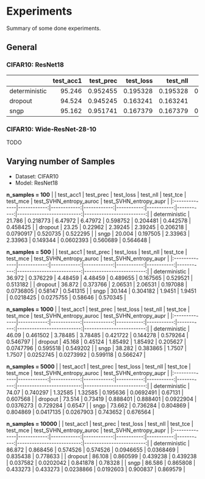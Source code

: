 # Experiments
Summary of some done experiments.

## General

### CIFAR10: ResNet18
|               |   test_acc1 |   test_prec |   test_loss |   test_nll |   test_tce |   test_mce |   test_SVHN_entropy_auroc |   test_SVHN_entropy_aupr |
|:--------------|------------:|------------:|------------:|-----------:|-----------:|-----------:|--------------------------:|-------------------------:|
| deterministic |      95.246 |    0.952455 |    0.195328 |   0.195328 |  0.0466204 |  0.0219369 |                  0.948836 |                 0.937981 |
| dropout       |      94.524 |    0.945245 |    0.163241 |   0.163241 |  0.012984  |  0.0135304 |                  0.937801 |                 0.913964 |
| sngp          |      95.162 |    0.951741 |    0.167379 |   0.167379 |  0.0250875 |  0.0170292 |                  0.956285 |                 0.952656 |

### CIFAR10: Wide-ResNet-28-10
TODO

## Varying number of Samples
- Dataset: CIFAR10
- Model: ResNet18

**n_samples = 100**
|               |   test_acc1 |   test_prec |   test_loss |   test_nll |   test_tce |   test_mce |   test_SVHN_entropy_auroc |   test_SVHN_entropy_aupr |
|:--------------|------------:|------------:|------------:|-----------:|-----------:|-----------:|--------------------------:|-------------------------:|
| deterministic |      21.786 |    0.218773 |     6.47972 |    6.47972 |   0.598752 |  0.204481  |                  0.442578 |                 0.458425 |
| dropout       |      23.25  |    0.22962  |     2.39245 |    2.39245 |   0.206218 |  0.0790917 |                  0.520735 |                 0.522295 |
| sngp          |      20.004 |    0.197505 |     2.33963 |    2.33963 |   0.149344 |  0.0602393 |                  0.560689 |                 0.564648 |

**n_samples = 500**
|               |   test_acc1 |   test_prec |   test_loss |   test_nll |   test_tce |   test_mce |   test_SVHN_entropy_auroc |   test_SVHN_entropy_aupr |
|:--------------|------------:|------------:|------------:|-----------:|-----------:|-----------:|--------------------------:|-------------------------:|
| deterministic |      36.972 |    0.376229 |     4.48459 |    4.48459 |  0.489655  |  0.167565  |                  0.529521 |                 0.513182 |
| dropout       |      36.872 |    0.373766 |     2.06531 |    2.06531 |  0.197088  |  0.0736805 |                  0.58147  |                 0.541315 |
| sngp          |      30.144 |    0.304182 |     1.9451  |    1.9451  |  0.0218425 |  0.0275755 |                  0.58646  |                 0.570345 |

**n_samples = 1000**
|               |   test_acc1 |   test_prec |   test_loss |   test_nll |   test_tce |   test_mce |   test_SVHN_entropy_auroc |   test_SVHN_entropy_aupr |
|:--------------|------------:|------------:|------------:|-----------:|-----------:|-----------:|--------------------------:|-------------------------:|
| deterministic |      46.09  |    0.461502 |     3.78485 |    3.78485 |  0.421722  |  0.144278  |                  0.579264 |                 0.546797 |
| dropout       |      45.168 |    0.45124  |     1.85492 |    1.85492 |  0.205627  |  0.0747796 |                  0.595518 |                 0.549202 |
| sngp          |      38.282 |    0.383865 |     1.7507  |    1.7507  |  0.0252745 |  0.0273992 |                  0.599118 |                 0.566247 |

**n_samples = 5000**
|               |   test_acc1 |   test_prec |   test_loss |   test_nll |   test_tce |   test_mce |   test_SVHN_entropy_auroc |   test_SVHN_entropy_aupr |
|:--------------|------------:|------------:|------------:|-----------:|-----------:|-----------:|--------------------------:|-------------------------:|
| deterministic |      74.07  |    0.740297 |    1.32585  |   1.32585  |  0.195636  |  0.0692491 |                  0.67131  |                 0.607568 |
| dropout       |      73.514 |    0.73419  |    0.888401 |   0.888401 |  0.0922904 |  0.0376273 |                  0.729284 |                 0.6547   |
| sngp          |      73.662 |    0.736284 |    0.804869 |   0.804869 |  0.0417135 |  0.0267903 |                  0.743652 |                 0.676564 |

**n_samples = 10000**
|               |   test_acc1 |   test_prec |   test_loss |   test_nll |   test_tce |   test_mce |   test_SVHN_entropy_auroc |   test_SVHN_entropy_aupr |
|:--------------|------------:|------------:|------------:|-----------:|-----------:|-----------:|--------------------------:|-------------------------:|
| deterministic |      86.872 |    0.868456 |    0.574526 |   0.574526 |  0.0946655 |  0.0368469 |                  0.835438 |                 0.778633 |
| dropout       |      86.108 |    0.860599 |    0.439238 |   0.439238 |  0.037582  |  0.0202042 |                  0.841878 |                 0.78328  |
| sngp          |      86.586 |    0.865808 |    0.433273 |   0.433273 |  0.0238866 |  0.0192603 |                  0.900837 |                 0.869579 |

